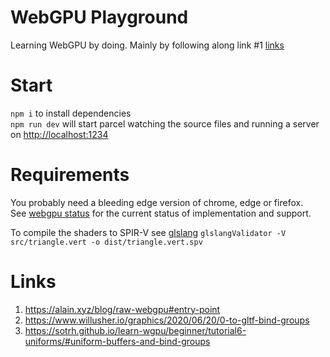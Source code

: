# WebGPU Playground

Learning WebGPU by doing. Mainly by following along link #1 [links](#Links)

# Start

`npm i` to install dependencies  
`npm run dev` will start parcel watching the source files and running a server on [http://localhost:1234](http://localhost:1234)

# Requirements

You probably need a bleeding edge version of chrome, edge or firefox.  
See [webgpu status](https://github.com/gpuweb/gpuweb/wiki/Implementation-Status) for the current status of implementation and support.

To compile the shaders to SPIR-V see [glslang](https://github.com/KhronosGroup/glslang)
`glslangValidator -V src/triangle.vert -o dist/triangle.vert.spv`

# Links

1. https://alain.xyz/blog/raw-webgpu#entry-point
2. https://www.willusher.io/graphics/2020/06/20/0-to-gltf-bind-groups
3. https://sotrh.github.io/learn-wgpu/beginner/tutorial6-uniforms/#uniform-buffers-and-bind-groups